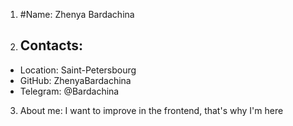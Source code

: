 1. #Name: Zhenya Bardachina

2. ## Contacts:
* Location: Saint-Petersbourg
* GitHub: ZhenyaBardachina
* Telegram: @Bardachina
  
3. About me:
   I want to improve in the frontend, that's why I'm here
